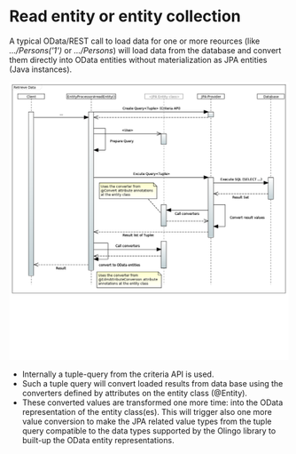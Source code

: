 # Read entity or entity collection
A typical OData/REST call to load data for one or more reources (like _.../Persons('1')_ or _.../Persons_) will load data from the database and convert them directly into OData entities without materialization as JPA entities (Java instances).

<img src="images/sequence-retrieve-data.png" alt="Sequence diagram to show steps to retrieve data from database" height="75%" />

* Internally a tuple-query from the criteria API is used.
* Such a tuple query will convert loaded results from data base using the converters defined by attributes on the entity class (@Entity).
* These converted values are transformed one more time: into the OData representation of the entity class(es). This will trigger also one more value conversion to make the JPA related value types from the tuple query compatible to the data types supported by the Olingo library to built-up the OData entity representations.
